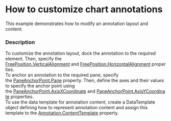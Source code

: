 # How to customize chart annotations


<p>This example demonstrates how to modify an annotation layout and content.</p>


<h3>Description</h3>

<p>To customize the annotation layout,&nbsp;dock&nbsp;the annotation to the required element. Then, specify the <a href="https://documentation.devexpress.com/#WPF/DevExpressXpfChartsFreePosition_VerticalAlignmenttopic">FreePosition.VerticalAlignment</a><strong>&nbsp;</strong>and&nbsp;<a href="https://documentation.devexpress.com/#WPF/DevExpressXpfChartsFreePosition_HorizontalAlignmenttopic">FreePosition.HorizontalAlignment</a>&nbsp;properties.&nbsp;<br>To anchor an annotation to the required pane, specify the&nbsp;<a href="https://documentation.devexpress.com/#WPF/DevExpressXpfChartsPaneAnchorPoint_Panetopic">PaneAnchorPoint.Pane</a>&nbsp;property. Then, define the axes and their values to specify the anchor point using the&nbsp;<a href="https://documentation.devexpress.com/#WPF/DevExpressXpfChartsPaneAnchorPoint_AxisXCoordinatetopic">PaneAnchorPoint.AxisXCoordinate</a>&nbsp;and&nbsp;<a href="https://documentation.devexpress.com/#WPF/DevExpressXpfChartsPaneAnchorPoint_AxisYCoordinatetopic">PaneAnchorPoint.AxisYCoordinate</a>&nbsp;properties.<br>To use the data template for annotation&nbsp;content,&nbsp;create&nbsp;a&nbsp;DataTemplate object defining how to represent&nbsp;annotation&nbsp;content and assign this template to&nbsp;the&nbsp;<a href="https://documentation.devexpress.com/#WPF/DevExpressXpfChartsAnnotation_ContentTemplatetopic">Annotation.ContentTemplate</a>&nbsp;property.&nbsp;</p>

<br/>


